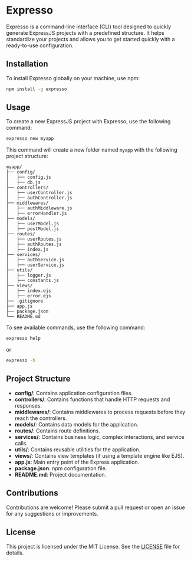 
# Expresso

Expresso is a command-line interface (CLI) tool designed to quickly generate ExpressJS projects with a predefined structure. It helps standardize your projects and allows you to get started quickly with a ready-to-use configuration.

## Installation

To install Expresso globally on your machine, use npm:

```sh
npm install -g expresso
```

## Usage

To create a new ExpressJS project with Expresso, use the following command:

```sh
expresso new myapp
```

This command will create a new folder named `myapp` with the following project structure:

```
myapp/
├── config/
│   ├── config.js
│   ├── db.js
├── controllers/
│   ├── userController.js
│   ├── authController.js
├── middlewares/
│   ├── authMiddleware.js
│   ├── errorHandler.js
├── models/
│   ├── userModel.js
│   ├── postModel.js
├── routes/
│   ├── userRoutes.js
│   ├── authRoutes.js
│   ├── index.js
├── services/
│   ├── authService.js
│   ├── userService.js
├── utils/
│   ├── logger.js
│   ├── constants.js
├── views/
│   ├── index.ejs
│   ├── error.ejs
├── .gitignore
├── app.js
├── package.json
└── README.md
```

To see available commands, use the following command:

```sh
expresso help
```

or

```sh
expresso -h
```

## Project Structure

- **config/**: Contains application configuration files.
- **controllers/**: Contains functions that handle HTTP requests and responses.
- **middlewares/**: Contains middlewares to process requests before they reach the controllers.
- **models/**: Contains data models for the application.
- **routes/**: Contains route definitions.
- **services/**: Contains business logic, complex interactions, and service calls.
- **utils/**: Contains reusable utilities for the application.
- **views/**: Contains view templates (if using a template engine like EJS).
- **app.js**: Main entry point of the Express application.
- **package.json**: npm configuration file.
- **README.md**: Project documentation.

## Contributions

Contributions are welcome! Please submit a pull request or open an issue for any suggestions or improvements.

## License

This project is licensed under the MIT License. See the [LICENSE](LICENSE) file for details.
